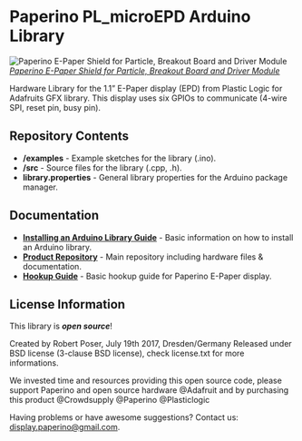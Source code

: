 Paperino PL_microEPD Arduino Library
===============================================================
![Paperino E-Paper Shield for Particle, Breakout Board and Driver Module](https://raw.githubusercontent.com/RobPo/Paperino/master/pics/holy_tripel.png)  
[*Paperino E-Paper Shield for Particle, Breakout Board and Driver Module*](https://www.crowdsupply.com/robert-poser/paperino)

Hardware Library for the 1.1” E-Paper display (EPD) from Plastic Logic for Adafruits GFX library. 
This display uses six GPIOs to communicate (4-wire SPI, reset pin, busy pin).

Repository Contents
-------------------

* **/examples** - Example sketches for the library (.ino).
* **/src** - Source files for the library (.cpp, .h).
* **library.properties** - General library properties for the Arduino package manager.

Documentation
--------------

* **[Installing an Arduino Library Guide](https://learn.sparkfun.com/tutorials/installing-an-arduino-library)** - Basic information on how to install an Arduino library.
* **[Product Repository](https://github.com/RobPo/Paperino)** - Main repository including hardware files & documentation.
* **[Hookup Guide](https://robpo.github.io/Paperino/hookupEPD/)** - Basic hookup guide for Paperino E-Paper display.

License Information
-------------------

This library is _**open source**_!

Created by Robert Poser, July 19th 2017, Dresden/Germany
Released under BSD license (3-clause BSD license), check license.txt for more informations.

We invested time and resources providing this open source code, please support Paperino and 
open source hardware @Adafruit and by purchasing this product @Crowdsupply @Paperino @Plasticlogic

Having problems or have awesome suggestions? Contact us: display.paperino@gmail.com.
